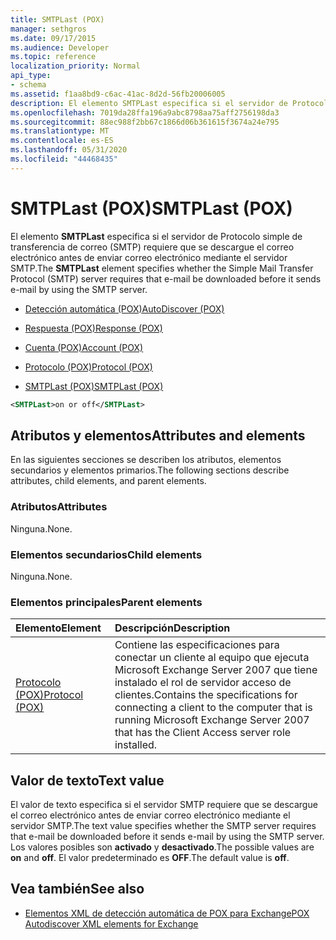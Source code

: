 ```yaml
---
title: SMTPLast (POX)
manager: sethgros
ms.date: 09/17/2015
ms.audience: Developer
ms.topic: reference
localization_priority: Normal
api_type:
- schema
ms.assetid: f1aa8bd9-c6ac-41ac-8d2d-56fb20006005
description: El elemento SMTPLast especifica si el servidor de Protocolo simple de transferencia de correo (SMTP) requiere que se descargue el correo electrónico antes de enviar correo electrónico mediante el servidor SMTP.
ms.openlocfilehash: 7019da28ffa196a9abc8798aa75aff2756198da3
ms.sourcegitcommit: 88ec988f2bb67c1866d06b361615f3674a24e795
ms.translationtype: MT
ms.contentlocale: es-ES
ms.lasthandoff: 05/31/2020
ms.locfileid: "44468435"
---
```

# <a name="smtplast-pox"></a><span data-ttu-id="8b1d3-103">SMTPLast (POX)</span><span class="sxs-lookup"><span data-stu-id="8b1d3-103">SMTPLast (POX)</span></span>

<span data-ttu-id="8b1d3-104">El elemento **SMTPLast** especifica si el servidor de Protocolo simple de transferencia de correo (SMTP) requiere que se descargue el correo electrónico antes de enviar correo electrónico mediante el servidor SMTP.</span><span class="sxs-lookup"><span data-stu-id="8b1d3-104">The **SMTPLast** element specifies whether the Simple Mail Transfer Protocol (SMTP) server requires that e-mail be downloaded before it sends e-mail by using the SMTP server.</span></span> 
  
- [<span data-ttu-id="8b1d3-105">Detección automática (POX)</span><span class="sxs-lookup"><span data-stu-id="8b1d3-105">AutoDiscover (POX)</span></span>](autodiscover-pox.md)
  
- [<span data-ttu-id="8b1d3-106">Respuesta (POX)</span><span class="sxs-lookup"><span data-stu-id="8b1d3-106">Response (POX)</span></span>](response-pox.md)
  
- [<span data-ttu-id="8b1d3-107">Cuenta (POX)</span><span class="sxs-lookup"><span data-stu-id="8b1d3-107">Account (POX)</span></span>](account-pox.md)
  
- [<span data-ttu-id="8b1d3-108">Protocolo (POX)</span><span class="sxs-lookup"><span data-stu-id="8b1d3-108">Protocol (POX)</span></span>](protocol-pox.md)
  
- [<span data-ttu-id="8b1d3-109">SMTPLast (POX)</span><span class="sxs-lookup"><span data-stu-id="8b1d3-109">SMTPLast (POX)</span></span>](smtplast-pox.md)
  
```xml
<SMTPLast>on or off</SMTPLast>
```

## <a name="attributes-and-elements"></a><span data-ttu-id="8b1d3-110">Atributos y elementos</span><span class="sxs-lookup"><span data-stu-id="8b1d3-110">Attributes and elements</span></span>

<span data-ttu-id="8b1d3-111">En las siguientes secciones se describen los atributos, elementos secundarios y elementos primarios.</span><span class="sxs-lookup"><span data-stu-id="8b1d3-111">The following sections describe attributes, child elements, and parent elements.</span></span>
  
### <a name="attributes"></a><span data-ttu-id="8b1d3-112">Atributos</span><span class="sxs-lookup"><span data-stu-id="8b1d3-112">Attributes</span></span>

<span data-ttu-id="8b1d3-113">Ninguna.</span><span class="sxs-lookup"><span data-stu-id="8b1d3-113">None.</span></span>
  
### <a name="child-elements"></a><span data-ttu-id="8b1d3-114">Elementos secundarios</span><span class="sxs-lookup"><span data-stu-id="8b1d3-114">Child elements</span></span>

<span data-ttu-id="8b1d3-115">Ninguna.</span><span class="sxs-lookup"><span data-stu-id="8b1d3-115">None.</span></span>
  
### <a name="parent-elements"></a><span data-ttu-id="8b1d3-116">Elementos principales</span><span class="sxs-lookup"><span data-stu-id="8b1d3-116">Parent elements</span></span>

|<span data-ttu-id="8b1d3-117">**Elemento**</span><span class="sxs-lookup"><span data-stu-id="8b1d3-117">**Element**</span></span>|<span data-ttu-id="8b1d3-118">**Descripción**</span><span class="sxs-lookup"><span data-stu-id="8b1d3-118">**Description**</span></span>|
|:-----|:-----|
|[<span data-ttu-id="8b1d3-119">Protocolo (POX)</span><span class="sxs-lookup"><span data-stu-id="8b1d3-119">Protocol (POX)</span></span>](protocol-pox.md) <br/> |<span data-ttu-id="8b1d3-120">Contiene las especificaciones para conectar un cliente al equipo que ejecuta Microsoft Exchange Server 2007 que tiene instalado el rol de servidor acceso de clientes.</span><span class="sxs-lookup"><span data-stu-id="8b1d3-120">Contains the specifications for connecting a client to the computer that is running Microsoft Exchange Server 2007 that has the Client Access server role installed.</span></span>  <br/> |
   
## <a name="text-value"></a><span data-ttu-id="8b1d3-121">Valor de texto</span><span class="sxs-lookup"><span data-stu-id="8b1d3-121">Text value</span></span>

<span data-ttu-id="8b1d3-122">El valor de texto especifica si el servidor SMTP requiere que se descargue el correo electrónico antes de enviar correo electrónico mediante el servidor SMTP.</span><span class="sxs-lookup"><span data-stu-id="8b1d3-122">The text value specifies whether the SMTP server requires that e-mail be downloaded before it sends e-mail by using the SMTP server.</span></span> <span data-ttu-id="8b1d3-123">Los valores posibles son **activado** y **desactivado**.</span><span class="sxs-lookup"><span data-stu-id="8b1d3-123">The possible values are **on** and **off**.</span></span> <span data-ttu-id="8b1d3-124">El valor predeterminado es **OFF**.</span><span class="sxs-lookup"><span data-stu-id="8b1d3-124">The default value is **off**.</span></span>
  
## <a name="see-also"></a><span data-ttu-id="8b1d3-125">Vea también</span><span class="sxs-lookup"><span data-stu-id="8b1d3-125">See also</span></span>

- [<span data-ttu-id="8b1d3-126">Elementos XML de detección automática de POX para Exchange</span><span class="sxs-lookup"><span data-stu-id="8b1d3-126">POX Autodiscover XML elements for Exchange</span></span>](pox-autodiscover-xml-elements-for-exchange.md)


